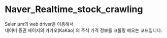# Naver_Realtime_stock_crawling
<p>
Selenium의 web driver을 이용해서 <br>
  네이버 증권 페이지의 카카오(KaKao) 의 주식 가격 정보를 크롤링 해오는 코드입니다.
  </p>
